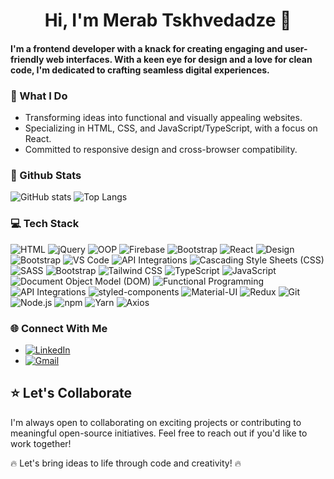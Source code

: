 <h1 align="center">Hi, I'm Merab Tskhvedadze 👋</h1>

<h4>
  I'm a frontend developer with a knack for creating engaging and user-friendly web interfaces. With a keen eye for design and a love for clean code, I'm dedicated   to crafting seamless digital experiences.
</h4>

### 🚀 What I Do

- Transforming ideas into functional and visually appealing websites.
- Specializing in HTML, CSS, and JavaScript/TypeScript, with a focus on React.
- Committed to responsive design and cross-browser compatibility.

### 🌟 Github Stats
![GitHub stats](https://github-readme-stats.vercel.app/api?username=MerabTskhvedadze&show_icons=true)
![Top Langs](https://github-readme-stats.vercel.app/api/top-langs/?username=MerabTskhvedadze&layout=compact)

### 💻 Tech Stack  

![HTML](https://img.shields.io/badge/-HTML-orange?style=flat-&logo=html5)
![jQuery](https://img.shields.io/badge/-jQuery-blue?style=flat-&logo=jquery)
![OOP](https://img.shields.io/badge/-OOP-brightgreen?style=flat-)
![Firebase](https://img.shields.io/badge/-Firebase-FFCA28?style=flat-&logo=firebase)
![Bootstrap](https://img.shields.io/badge/-Bootstrap-563D7C?style=flat-&logo=bootstrap)
![React](https://img.shields.io/badge/-React-61DAFB?style=flat-&logo=react)
![Design](https://img.shields.io/badge/-Ant%20Design-FF5733?style=flat-)
![Bootstrap](https://img.shields.io/badge/-Bootstrap-563D7C?style=flat-&logo=bootstrap)
![VS Code](https://img.shields.io/badge/-VS%20Code-007ACC?style=flat-&logo=visual-studio-code)
![API Integrations](https://img.shields.io/badge/API%20Integrations-FF9900?logoColor=white)
![Cascading Style Sheets (CSS)](https://img.shields.io/badge/Cascading%20Style%20Sheets%20(CSS)-1572B6?logo=CSS3&logoColor=white)
![SASS](https://img.shields.io/badge/SASS-CC6699?logo=SASS&logoColor=white)
![Bootstrap](https://img.shields.io/badge/Bootstrap-7952B3?logo=Bootstrap&logoColor=white)
![Tailwind CSS](https://img.shields.io/badge/Tailwind%20CSS-38B2AC?logo=Tailwind-CSS&logoColor=white)
![TypeScript](https://img.shields.io/badge/TypeScript-007ACC?logo=TypeScript&logoColor=white)
![JavaScript](https://img.shields.io/badge/JavaScript-F7DF1E?logo=JavaScript&logoColor=black)
![Document Object Model (DOM)](https://img.shields.io/badge/Document%20Object%20Model%20(DOM)-009688?logoColor=white)
![Functional Programming](https://img.shields.io/badge/Functional%20Programming-333333?logoColor=white)
![API Integrations](https://img.shields.io/badge/API%20Integrations-FF9900?logoColor=white)
![styled-components](https://img.shields.io/badge/styled%20components-DB7093?logo=styled-components&logoColor=white)
![Material-UI](https://img.shields.io/badge/Material%20UI-0081CB?logo=Material-UI&logoColor=white)
![Redux](https://img.shields.io/badge/Redux-764ABC?logo=Redux&logoColor=white)
![Git](https://img.shields.io/badge/Git-F05032?logo=Git&logoColor=white)
![Node.js](https://img.shields.io/badge/Node.js-339933?logo=Node.js&logoColor=white)
![npm](https://img.shields.io/badge/npm-CB3837?logo=npm&logoColor=white)
![Yarn](https://img.shields.io/badge/Yarn-2C8EBB?logo=Yarn&logoColor=white)
![Axios](https://img.shields.io/badge/Axios-5A4F4D?logo=axios&logoColor=white)


### 🌐 Connect With Me

- [![LinkedIn](https://img.shields.io/badge/LinkedIn-blue?style=flat-&logo=linkedin)](https://www.linkedin.com/in/merab-tskhvedadze/)
- [![Gmail](https://img.shields.io/badge/Gmail-white?style=flat-&logo=gmail)](mailto:merabi.tskhvedadze@gmail.com)

## ⭐ Let's Collaborate

I'm always open to collaborating on exciting projects or contributing to meaningful open-source initiatives. Feel free to reach out if you'd like to work together!

🔥 Let's bring ideas to life through code and creativity! 🔥
